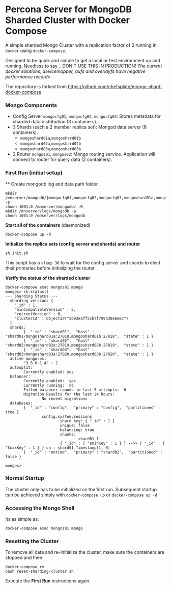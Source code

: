 Percona Server for MongoDB Sharded Cluster with Docker Compose
===============================================================
A simple sharded Mongo Cluster with a replication factor of 2 running in `docker` using `docker-compose`.

Designed to be quick and simple to get a local or test environment up and running. Needless to say... DON'T USE THIS IN PRODUCTION! *The current docker solutions, devicemapper, aufs and overlayfs have negative performance records*

The repository is forked from https://github.com/chefsplate/mongo-shard-docker-compose

### Mongo Components

* Config Server `mongocfg01`, `mongocfg02`, `mongocfg03`: Stores metadata for sharded data distribution (3 containers).
* 3 Shards (each a 2 member replica set): Mongod data server (6 containers).
	* `mongoshard01a`,`mongoshard01b`
	* `mongoshard02a`,`mongoshard02b`
	* `mongoshard03a`,`mongoshard03b`
* 2 Router `mongos01`, `mongos02`: Mongo routing service. Application will connect to router for query data (2 containers).

### First Run (initial setup)
** Create mongodb log and data path folder.

```
mkdir /mnserver/mongodb/{mongocfg01,mongocfg02,mongocfg03,mongoshard01a,mongoshard01b,mongoshard02a,mongoshard02b,mongoshard03a,mongoshard03b} -p
chown 1001:0 /mnserver/mongodb/ -R
mkdir /mnserver/logs/mongodb -p
chown 1001:0 /mnserver/logs/mongodb
```

**Start all of the containers** (daemonized)

```
docker-compose up -d
```

**Initialize the replica sets (config server and shards) and router**

```
sh init.sh
```

This script has a `sleep 30` to wait for the config server and shards to elect their primaries before initializing the router

**Verify the status of the sharded cluster**

```
docker-compose exec mongos01 mongo
mongos> sh.status()
--- Sharding Status ---
  sharding version: {
  	"_id" : 1,
  	"minCompatibleVersion" : 5,
  	"currentVersion" : 6,
  	"clusterId" : ObjectId("5b93eaff5cb7f799b38e6e8c")
  }
  shards:
        {  "_id" : "shard01",  "host" : "shard01/mongoshard01a:27018,mongoshard01b:27018",  "state" : 1 }
        {  "_id" : "shard02",  "host" : "shard02/mongoshard02a:27019,mongoshard02b:27019",  "state" : 1 }
        {  "_id" : "shard03",  "host" : "shard03/mongoshard03a:27020,mongoshard03b:27020",  "state" : 1 }
  active mongoses:
        "3.6.6-1.4" : 2
  autosplit:
        Currently enabled: yes
  balancer:
        Currently enabled:  yes
        Currently running:  no
        Failed balancer rounds in last 5 attempts:  0
        Migration Results for the last 24 hours:
                No recent migrations
  databases:
        {  "_id" : "config",  "primary" : "config",  "partitioned" : true }
                config.system.sessions
                        shard key: { "_id" : 1 }
                        unique: false
                        balancing: true
                        chunks:
                                shard01	1
                        { "_id" : { "$minKey" : 1 } } -->> { "_id" : { "$maxKey" : 1 } } on : shard01 Timestamp(1, 0)
        {  "_id" : "ontime",  "primary" : "shard02",  "partitioned" : false }

mongos>
```

### Normal Startup
The cluster only has to be initialized on the first run. Subsequent startup can be achieved simply with `docker-compose up` or `docker-compose up -d`

### Accessing the Mongo Shell
Its as simple as:

```
docker-compose exec mongos01 mongo
```

### Resetting the Cluster
To remove all data and re-initialize the cluster, make sure the containers are stopped and then:

```
docker-compose rm
bash reset-sharding-cluster.sh
```

Execute the **First Run** instructions again.
